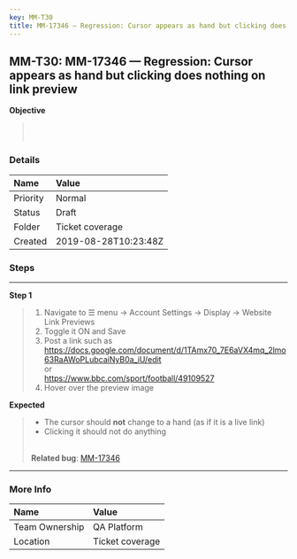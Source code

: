 ```yaml
---
key: MM-T30
title: MM-17346 — Regression: Cursor appears as hand but clicking does nothing on link preview
---
```


## MM-T30: MM-17346 — Regression: Cursor appears as hand but clicking does nothing on link preview

**Objective**

> <article><br><br></article>

### Details

| Name     | Value                |
| :------- | :------------------- |
| Priority | Normal               |
| Status   | Draft                |
| Folder   | Ticket coverage      |
| Created  | 2019-08-28T10:23:48Z |

### Steps

<hr/>

**Step 1**

> <article><ol><li>Navigate to ☰ menu → Account Settings → Display → Website Link Previews</li><li>Toggle it ON and Save</li><li>Post a link such as <a href="https://docs.google.com/document/d/1TAmx70_7E6aVX4mq_2lmo63RaAWoPLubcaiNyB0a_iU/edit" rel="noopener noreferrer" target="_blank">https://docs.google.com/document/d/1TAmx70_7E6aVX4mq_2lmo63RaAWoPLubcaiNyB0a_iU/edit</a><br>or<br><a href="https://www.bbc.com/sport/football/49109527" rel="noopener noreferrer" target="_blank">https://www.bbc.com/sport/football/49109527</a></li><li>Hover over the preview image</li></ol></article>

**Expected**

> <article><ul><li>The cursor should <strong>not</strong> change to a hand (as if it is a live link)</li><li>Clicking it should not do anything</li></ul><br><strong>Related bug</strong>: <a href="https://mattermost.atlassian.net/browse/MM-17346" rel="noopener noreferrer" target="_blank">MM-17346</a></article>

<hr/>

### More Info

| Name           | Value           |
| :------------- | :-------------- |
| Team Ownership | QA Platform     |
| Location       | Ticket coverage |
